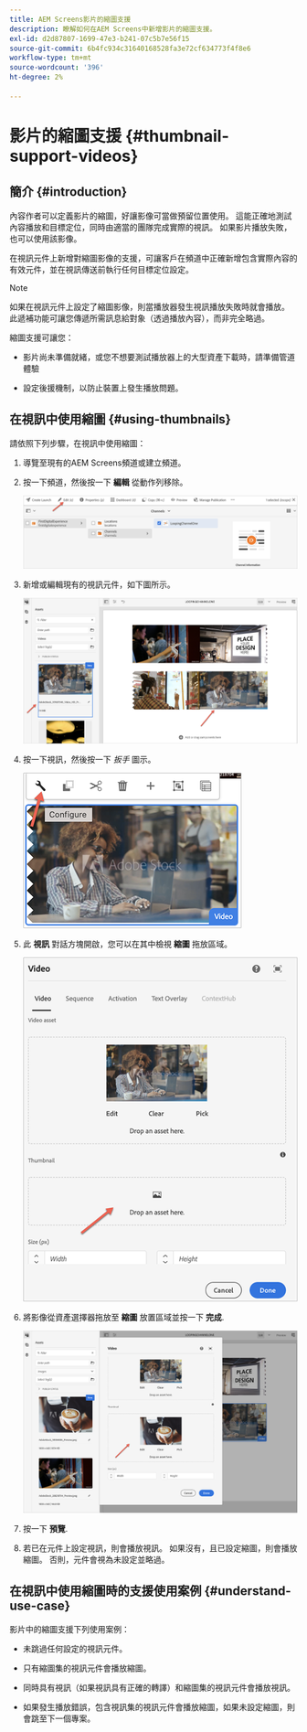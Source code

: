 ```yaml
---
title: AEM Screens影片的縮圖支援
description: 瞭解如何在AEM Screens中新增影片的縮圖支援。
exl-id: d2d87807-1699-47e3-b241-07c5b7e56f15
source-git-commit: 6b4fc934c31640168528fa3e72cf634773f4f8e6
workflow-type: tm+mt
source-wordcount: '396'
ht-degree: 2%

---
```


# 影片的縮圖支援 {#thumbnail-support-videos}

## 簡介 {#introduction}

內容作者可以定義影片的縮圖，好讓影像可當做預留位置使用。 這能正確地測試內容播放和目標定位，同時由適當的團隊完成實際的視訊。 如果影片播放失敗，也可以使用該影像。

在視訊元件上新增對縮圖影像的支援，可讓客戶在頻道中正確新增包含實際內容的有效元件，並在視訊傳送前執行任何目標定位設定。

>[!NOTE]
>如果在視訊元件上設定了縮圖影像，則當播放器發生視訊播放失敗時就會播放。 此遞補功能可讓您傳遞所需訊息給對象（透過播放內容），而非完全略過。

縮圖支援可讓您：

* 影片尚未準備就緒，或您不想要測試播放器上的大型資產下載時，請準備管道體驗

* 設定後援機制，以防止裝置上發生播放問題。

## 在視訊中使用縮圖 {#using-thumbnails}

請依照下列步驟，在視訊中使用縮圖：

1. 導覽至現有的AEM Screens頻道或建立頻道。

1. 按一下頻道，然後按一下 **編輯** 從動作列移除。

   ![影像](/help/user-guide/assets/thumbnails/thumbnail-1.png)

1. 新增或編輯現有的視訊元件，如下圖所示。

   ![影像](/help/user-guide/assets/thumbnails/thumbnail-2.png)

1. 按一下視訊，然後按一下 *扳手* 圖示。

   ![影像](/help/user-guide/assets/thumbnails/thumbnail-3.png)

1. 此 **視訊** 對話方塊開啟，您可以在其中檢視 **縮圖** 拖放區域。

   ![影像](/help/user-guide/assets/thumbnails/thumbnail-4.png)

1. 將影像從資產選擇器拖放至 **縮圖** 放置區域並按一下 **完成**.

   ![影像](/help/user-guide/assets/thumbnails/thumbnail-5.png)

1. 按一下 **預覽**.

1. 若已在元件上設定視訊，則會播放視訊。 如果沒有，且已設定縮圖，則會播放縮圖。 否則，元件會視為未設定並略過。

## 在視訊中使用縮圖時的支援使用案例 {#understand-use-case}

影片中的縮圖支援下列使用案例：

* 未跳過任何設定的視訊元件。

* 只有縮圖集的視訊元件會播放縮圖。

* 同時具有視訊（如果視訊具有正確的轉譯）和縮圖集的視訊元件會播放視訊。

* 如果發生播放錯誤，包含視訊集的視訊元件會播放縮圖，如果未設定縮圖，則會跳至下一個專案。
